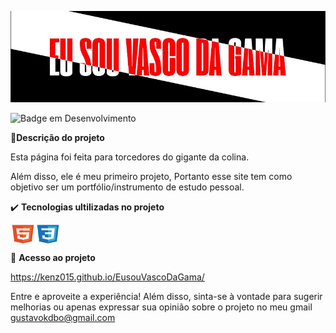 ![Vasco](<Vasco Readme-2.jpg>)

![Badge em Desenvolvimento](https://img.shields.io/badge/Status-Pronto-green?label=Status)

📄**Descrição do projeto**

Esta página foi feita para torcedores do gigante da colina.

Além disso, ele é meu primeiro projeto, Portanto esse site tem como objetivo ser um portfólio/instrumento de estudo pessoal.

✔️ **Tecnologias ultilizadas no projeto**

<img align="center" alt="Kenzo-HTML" height="30" width="40" src="https://raw.githubusercontent.com/devicons/devicon/master/icons/html5/html5-original.svg"><img align="center" alt="Kenzo-CSS" height="30" width="40" src="https://raw.githubusercontent.com/devicons/devicon/master/icons/css3/css3-original.svg">

📁 **Acesso ao projeto**

https://kenz015.github.io/EusouVascoDaGama/

Entre e aproveite a experiência! Além disso, sinta-se à vontade para sugerir melhorias ou apenas expressar sua opinião sobre o projeto no meu gmail gustavokdbo@gmail.com  
